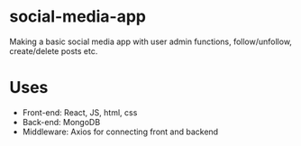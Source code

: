 # social-media-app
Making a basic social media app with user admin functions, follow/unfollow, create/delete posts etc.

# Uses
- Front-end: React, JS, html, css
- Back-end: MongoDB
- Middleware: Axios for connecting front and backend 
